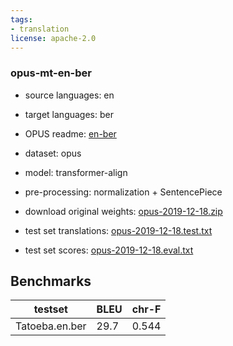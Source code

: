 ```yaml
---
tags:
- translation
license: apache-2.0
---
```


### opus-mt-en-ber

* source languages: en
* target languages: ber
*  OPUS readme: [en-ber](https://github.com/Helsinki-NLP/OPUS-MT-train/blob/master/models/en-ber/README.md)

*  dataset: opus
* model: transformer-align
* pre-processing: normalization + SentencePiece
* download original weights: [opus-2019-12-18.zip](https://object.pouta.csc.fi/OPUS-MT-models/en-ber/opus-2019-12-18.zip)
* test set translations: [opus-2019-12-18.test.txt](https://object.pouta.csc.fi/OPUS-MT-models/en-ber/opus-2019-12-18.test.txt)
* test set scores: [opus-2019-12-18.eval.txt](https://object.pouta.csc.fi/OPUS-MT-models/en-ber/opus-2019-12-18.eval.txt)

## Benchmarks

| testset               | BLEU  | chr-F |
|-----------------------|-------|-------|
| Tatoeba.en.ber 	| 29.7 	| 0.544 |

